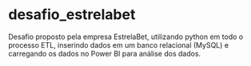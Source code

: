 # desafio_estrelabet
 Desafio proposto pela empresa EstrelaBet, utilizando python em todo o processo ETL, inserindo dados em um banco relacional (MySQL) e carregando os dados no Power BI para análise dos dados.
